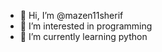 - 👋 Hi, I’m @mazen11sherif
- 👀 I’m interested in programming
- 🌱 I’m currently learning python

<!---
mazen11sherif/mazen11sherif is a ✨ special ✨ repository because its `README.md` (this file) appears on your GitHub profile.
You can click the Preview link to take a look at your changes.
--->
